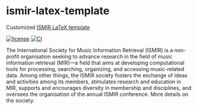 # ismir-latex-template

Customized [ISMIR LaTeX template](https://github.com/ismir/paper_templates)

[![license](https://img.shields.io/github/license/george-chou/LaTeX-Paper-Template.svg)](https://github.com/george-chou/LaTeX-Paper-Template/blob/master/LICENSE)
[![CI](https://github.com/george-chou/LaTeX-Paper-Template/actions/workflows/blank.yml/badge.svg)](https://github.com/george-chou/LaTeX-Paper-Template/actions/workflows/blank.yml)

The International Society for Music Information Retrieval (ISMIR) is a non-profit organisation seeking to advance research in the field of music information retrieval (MIR)—a field that aims at developing computational tools for processing, searching, organizing, and accessing music-related data. Among other things, the ISMIR society fosters the exchange of ideas and activities among its members, stimulates research and education in MIR, supports and encourages diversity in membership and disciplines, and oversees the organisation of the annual ISMIR conference. More details on the society.
